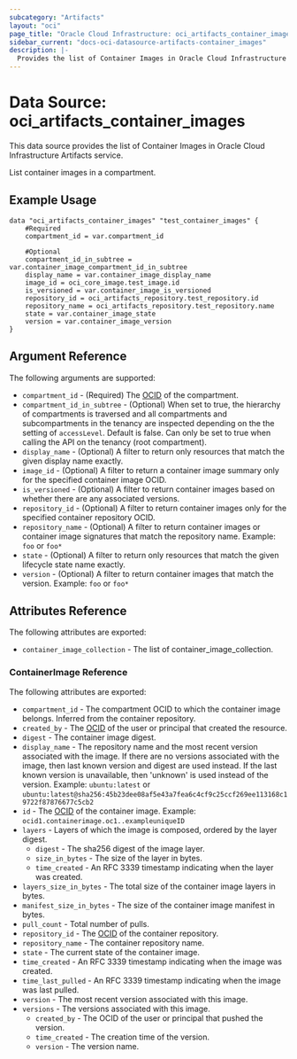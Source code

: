 ```yaml
---
subcategory: "Artifacts"
layout: "oci"
page_title: "Oracle Cloud Infrastructure: oci_artifacts_container_images"
sidebar_current: "docs-oci-datasource-artifacts-container_images"
description: |-
  Provides the list of Container Images in Oracle Cloud Infrastructure Artifacts service
---
```


# Data Source: oci_artifacts_container_images
This data source provides the list of Container Images in Oracle Cloud Infrastructure Artifacts service.

List container images in a compartment.

## Example Usage

```hcl
data "oci_artifacts_container_images" "test_container_images" {
	#Required
	compartment_id = var.compartment_id

	#Optional
	compartment_id_in_subtree = var.container_image_compartment_id_in_subtree
	display_name = var.container_image_display_name
	image_id = oci_core_image.test_image.id
	is_versioned = var.container_image_is_versioned
	repository_id = oci_artifacts_repository.test_repository.id
	repository_name = oci_artifacts_repository.test_repository.name
	state = var.container_image_state
	version = var.container_image_version
}
```

## Argument Reference

The following arguments are supported:

* `compartment_id` - (Required) The [OCID](https://docs.cloud.oracle.com/iaas/Content/General/Concepts/identifiers.htm) of the compartment.
* `compartment_id_in_subtree` - (Optional) When set to true, the hierarchy of compartments is traversed and all compartments and subcompartments in the tenancy are inspected depending on the the setting of `accessLevel`. Default is false. Can only be set to true when calling the API on the tenancy (root compartment). 
* `display_name` - (Optional) A filter to return only resources that match the given display name exactly. 
* `image_id` - (Optional) A filter to return a container image summary only for the specified container image OCID. 
* `is_versioned` - (Optional) A filter to return container images based on whether there are any associated versions. 
* `repository_id` - (Optional) A filter to return container images only for the specified container repository OCID. 
* `repository_name` - (Optional) A filter to return container images or container image signatures that match the repository name.  Example: `foo` or `foo*` 
* `state` - (Optional) A filter to return only resources that match the given lifecycle state name exactly. 
* `version` - (Optional) A filter to return container images that match the version.  Example: `foo` or `foo*` 


## Attributes Reference

The following attributes are exported:

* `container_image_collection` - The list of container_image_collection.

### ContainerImage Reference

The following attributes are exported:

* `compartment_id` - The compartment OCID to which the container image belongs. Inferred from the container repository.
* `created_by` - The [OCID](https://docs.cloud.oracle.com/iaas/Content/General/Concepts/identifiers.htm) of the user or principal that created the resource.
* `digest` - The container image digest.
* `display_name` - The repository name and the most recent version associated with the image. If there are no versions associated with the image, then last known version and digest are used instead. If the last known version is unavailable, then 'unknown' is used instead of the version.  Example: `ubuntu:latest` or `ubuntu:latest@sha256:45b23dee08af5e43a7fea6c4cf9c25ccf269ee113168c19722f87876677c5cb2` 
* `id` - The [OCID](https://docs.cloud.oracle.com/iaas/Content/General/Concepts/identifiers.htm) of the container image.  Example: `ocid1.containerimage.oc1..exampleuniqueID` 
* `layers` - Layers of which the image is composed, ordered by the layer digest.
	* `digest` - The sha256 digest of the image layer.
	* `size_in_bytes` - The size of the layer in bytes.
	* `time_created` - An RFC 3339 timestamp indicating when the layer was created.
* `layers_size_in_bytes` - The total size of the container image layers in bytes.
* `manifest_size_in_bytes` - The size of the container image manifest in bytes.
* `pull_count` - Total number of pulls.
* `repository_id` - The [OCID](https://docs.cloud.oracle.com/iaas/Content/General/Concepts/identifiers.htm) of the container repository.
* `repository_name` - The container repository name.
* `state` - The current state of the container image.
* `time_created` - An RFC 3339 timestamp indicating when the image was created.
* `time_last_pulled` - An RFC 3339 timestamp indicating when the image was last pulled.
* `version` - The most recent version associated with this image.
* `versions` - The versions associated with this image.
	* `created_by` - The OCID of the user or principal that pushed the version.
	* `time_created` - The creation time of the version.
	* `version` - The version name.

